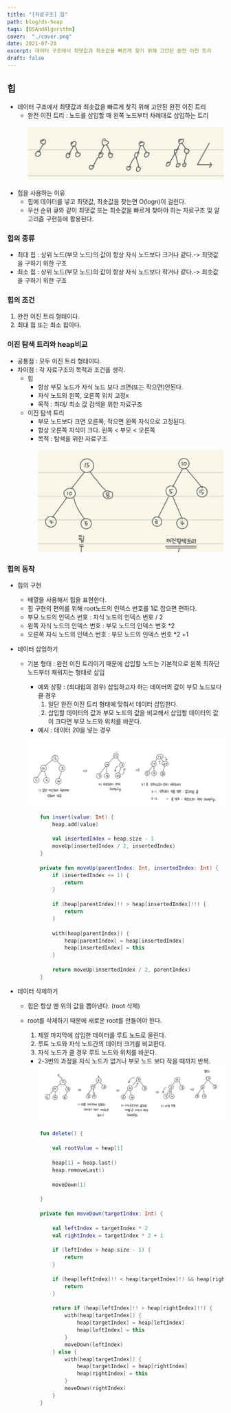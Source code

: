 ```yaml
---
title: "[자료구조] 힙"
path: blog/ds-heap
tags: [DSAndAlgorithm]
cover:  "./cover.png"
date: 2021-07-28
excerpt: 데이터 구조에서 최댓값과 최솟값을 빠르게 찾기 위해 고안된 완전 이진 트리
draft: false
---
```


## 힙 
* 데이터 구조에서 최댓값과 최솟값을 빠르게 찾긱 위해 고안된 완전 이진 트리 
    * 완전 이진 트리 : 노드를 삽입할 때 왼쪽 노드부터 차례대로 삽입하는 트리 
    <br><br>
    ![](./full-bst.jpeg)
    <br>
* 힙을 사용하는 이유 
    * 힙에 데이터를 넣고 최댓값, 최솟값을 찾는면 O(logn)이 걸린다. 
    * 우선 순위 큐와 같이 최댓값 또는 최솟값을 빠르게 찾아야 하는 자료구조 및 알고리즘 구현등에 활용된다.

### 힙의 종류 
* 최대 힙 : 상위 노드(부모 노드)의 값이 항상 자식 노드보다 크거나 같다.-> 최댓값을 구하기 위한 구조 
* 최소 힙 : 상위 노드(부모 노드)의 값이 항상 자식 노드보다 작거나 같다.-> 최솟값을 구하기 위한 구조 

### 힙의 조건 
1. 완전 이진 트리 형태이다.
2. 최대 힙 또는 최소 힙이다.

### 이진 탐색 트리와 heap비교 
* 공통점 : 모두 이진 트리 형태이다.
* 차이점 : 각 자료구조의 목적과 조건을 생각.
    * 힙 
        * 항상 부모 노드가 자식 노드 보다 크면(또는 작으면)안된다.
        * 자식 노드의 왼쪽, 오른쪽 위치 고정x
        * 목적 : 최대/ 최소 값 검색을 위한 자료구조 
    * 이진 탐색 트리 
        * 부모 노드보다 크면 오른쪽, 작으면 왼쪽 자식으로 고정된다.
        * 항상 오른쪽 자식이 크다. 왼쪽 < 부모 < 오른쪽
        * 목적 : 탐색을 위한 자료구조
    <br><br>
    ![](./difference.jpeg)

### 힙의 동작

* 힙의 구현 
    * 배열을 사용해서 힙을 표현한다.
    * 힙 구현의 편의를 위해 root노드의 인덱스 번호를 1로 잡으면 편하다.
    * 부모 노드의 인덱스 번호 : 자식 노드의 인덱스 번호 / 2
    * 왼쪽 자식 노드의 인덱스 번호 : 부모 노드의 인덱스 번호 *2
    * 오른쪽 자식 노드의 인덱스 번호 : 부모 노드의 인덱스 번호 *2 +1

* 데이터 삽입하기 
    * 기본 형태 : 완전 이진 트리이기 때문에 삽입할 노드는 기본적으로 왼쪽 최하단 노드부터 채워지는 형태로 삽입
        * 예외 상황 : (최대힙의 경우) 삽입하고자 하는 데이터의 값이 부모 노드보다 클 경우 
            1. 일단 완전 이진 트리 형태에 맞춰서 데이터 삽입한다.
            2. 삽입할 데이터의 값과 부모 노드의 값을 비교해서 삽입할 데이터의 값이 크다면 부모 노드와 위치를 바꾼다. 
        * 예시 : 데이터 20을 넣는 경우 

        ![](./insert.jpeg)
        <br>

        ```kotlin
            fun insert(value: Int) {
                heap.add(value)

                val insertedIndex = heap.size - 1
                moveUp(insertedIndex / 2, insertedIndex)
            }

            private fun moveUp(parentIndex: Int, insertedIndex: Int) {
                if (insertedIndex <= 1) {
                    return
                }

                if (heap[parentIndex]!! > heap[insertedIndex]!!) {
                    return
                }

                with(heap[parentIndex]) {
                    heap[parentIndex] = heap[insertedIndex]
                    heap[insertedIndex] = this
                }

                return moveUp(insertedIndex / 2, parentIndex)
            }
        ```

* 데이터 삭제하기 

    * 힙은 항상 맨 위의 값을 뽑아낸다. (root 삭제)
    * root를 삭제하기 때문에 새로운 root를 만들어야 한다.
        1. 제일 마지막에 삽입한 데이터를 루트 노드로 올린다. 
        2. 루트 노드와 자식 노드간의 데이터 크기를 비교한다.
        3. 자식 노드가 클 경우 루트 노드와 위치를 바꾼다. 
        * 2-3번의 과정을 자식 노드가 없거나 부모 노드 보다 작을 때까지 반복.
        ![](./delete.jpeg)

        ```kotlin
            fun delete() {

                val rootValue = heap[1]

                heap[1] = heap.last()
                heap.removeLast()

                moveDown(1)

            }

            private fun moveDown(targetIndex: Int) {

                val leftIndex = targetIndex * 2
                val rightIndex = targetIndex * 2 + 1

                if (leftIndex > heap.size - 1) {
                    return
                }

                if (heap[leftIndex]!! < heap[targetIndex]!! && heap[rightIndex]!! < heap[targetIndex]!!) {
                    return
                }

                return if (heap[leftIndex]!! > heap[rightIndex]!!) {
                    with(heap[targetIndex]) {
                        heap[targetIndex] = heap[leftIndex]
                        heap[leftIndex] = this
                    }
                    moveDown(leftIndex)
                } else {
                    with(heap[targetIndex]) {
                        heap[targetIndex] = heap[rightIndex]
                        heap[rightIndex] = this
                    }
                    moveDown(rightIndex)
                }
            }

        ```


